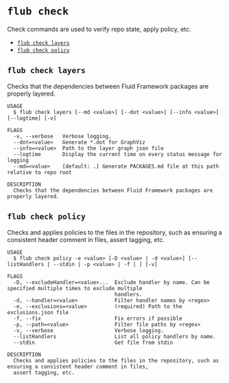 `flub check`
============

Check commands are used to verify repo state, apply policy, etc.

* [`flub check layers`](#flub-check-layers)
* [`flub check policy`](#flub-check-policy)

## `flub check layers`

Checks that the dependencies between Fluid Framework packages are properly layered.

```
USAGE
  $ flub check layers [--md <value>] [--dot <value>] [--info <value>] [--logtime] [-v]

FLAGS
  -v, --verbose   Verbose logging.
  --dot=<value>   Generate *.dot for GraphViz
  --info=<value>  Path to the layer graph json file
  --logtime       Display the current time on every status message for logging
  --md=<value>    [default: .] Generate PACKAGES.md file at this path relative to repo root

DESCRIPTION
  Checks that the dependencies between Fluid Framework packages are properly layered.
```

## `flub check policy`

Checks and applies policies to the files in the repository, such as ensuring a consistent header comment in files, assert tagging, etc.

```
USAGE
  $ flub check policy -e <value> [-D <value> | -d <value>] [--listHandlers | --stdin | -p <value> | -f | ] [-v]

FLAGS
  -D, --excludeHandler=<value>...  Exclude handler by name. Can be specified multiple times to exclude multiple
                                   handlers.
  -d, --handler=<value>            Filter handler names by <regex>
  -e, --exclusions=<value>         (required) Path to the exclusions.json file
  -f, --fix                        Fix errors if possible
  -p, --path=<value>               Filter file paths by <regex>
  -v, --verbose                    Verbose logging.
  --listHandlers                   List all policy handlers by name.
  --stdin                          Get file from stdin

DESCRIPTION
  Checks and applies policies to the files in the repository, such as ensuring a consistent header comment in files,
  assert tagging, etc.
```
